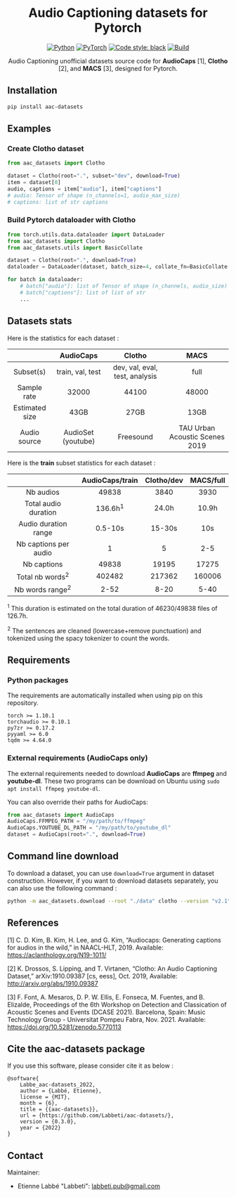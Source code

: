 <!-- # -*- coding: utf-8 -*- -->

<div align="center">

# Audio Captioning datasets for Pytorch

<a href="https://www.python.org/"><img alt="Python" src="https://img.shields.io/badge/-Python 3.8+-blue?style=for-the-badge&logo=python&logoColor=white"></a>
<a href="https://pytorch.org/get-started/locally/"><img alt="PyTorch" src="https://img.shields.io/badge/-PyTorch 1.10.1-ee4c2c?style=for-the-badge&logo=pytorch&logoColor=white"></a>
<a href="https://black.readthedocs.io/en/stable/"><img alt="Code style: black" src="https://img.shields.io/badge/code%20style-black-black.svg?style=for-the-badge&labelColor=gray"></a>
<a href="https://github.com/Labbeti/aac-datasets/actions"><img alt="Build" src="https://img.shields.io/github/workflow/status/Labbeti/aac-datasets/Python%20package%20using%20Pip/main?style=for-the-badge&logo=github"></a>

Audio Captioning unofficial datasets source code for **AudioCaps** [1], **Clotho** [2], and **MACS** [3], designed for Pytorch.

</div>

## Installation
```bash
pip install aac-datasets
```

## Examples

### Create Clotho dataset

```python
from aac_datasets import Clotho

dataset = Clotho(root=".", subset="dev", download=True)
item = dataset[0]
audio, captions = item["audio"], item["captions"]
# audio: Tensor of shape (n_channels=1, audio_max_size)
# captions: list of str captions
```

### Build Pytorch dataloader with Clotho

```python
from torch.utils.data.dataloader import DataLoader
from aac_datasets import Clotho
from aac_datasets.utils import BasicCollate

dataset = Clotho(root=".", download=True)
dataloader = DataLoader(dataset, batch_size=4, collate_fn=BasicCollate())

for batch in dataloader:
    # batch["audio"]: list of Tensor of shape (n_channels, audio_size)
    # batch["captions"]: list of list of str
    ...
```

## Datasets stats
Here is the statistics for each dataset :

| | AudioCaps | Clotho | MACS |
|:---:|:---:|:---:|:---:|
| Subset(s) | train, val, test | dev, val, eval, test, analysis | full |
| Sample rate | 32000 | 44100 | 48000 |
| Estimated size | 43GB | 27GB | 13GB |
| Audio source | AudioSet (youtube) | Freesound | TAU Urban Acoustic Scenes 2019 |

Here is the **train** subset statistics for each dataset :

| | AudioCaps/train | Clotho/dev | MACS/full |
|:---:|:---:|:---:|:---:|
| Nb audios | 49838 | 3840 | 3930 |
| Total audio duration | 136.6h<sup>1</sup> | 24.0h | 10.9h |
| Audio duration range | 0.5-10s | 15-30s | 10s |
| Nb captions per audio | 1 | 5 | 2-5 |
| Nb captions | 49838 | 19195 | 17275 |
| Total nb words<sup>2</sup> | 402482 | 217362 | 160006 |
| Nb words range<sup>2</sup> | 2-52 | 8-20 | 5-40 |

<sup>1</sup> This duration is estimated on the total duration of 46230/49838 files of 126.7h.

<sup>2</sup> The sentences are cleaned (lowercase+remove punctuation) and tokenized using the spacy tokenizer to count the words.

## Requirements
### Python packages

The requirements are automatically installed when using pip on this repository.
```
torch >= 1.10.1
torchaudio >= 0.10.1
py7zr >= 0.17.2
pyyaml >= 6.0
tqdm >= 4.64.0
```

### External requirements (AudioCaps only)

The external requirements needed to download **AudioCaps** are **ffmpeg** and **youtube-dl**.
These two programs can be download on Ubuntu using `sudo apt install ffmpeg youtube-dl`.

You can also override their paths for AudioCaps:
```python
from aac_datasets import AudioCaps
AudioCaps.FFMPEG_PATH = "/my/path/to/ffmpeg"
AudioCaps.YOUTUBE_DL_PATH = "/my/path/to/youtube_dl"
dataset = AudioCaps(root=".", download=True)
```

## Command line download
To download a dataset, you can use `download=True` argument in dataset construction.
However, if you want to download datasets separately, you can also use the following command :
```bash
python -m aac_datasets.download --root "./data" clotho --version "v2.1"
```

## References

[1] C. D. Kim, B. Kim, H. Lee, and G. Kim, “Audiocaps: Generating captions for audios in the wild,” in NAACL-HLT, 2019. Available: https://aclanthology.org/N19-1011/

[2] K. Drossos, S. Lipping, and T. Virtanen, “Clotho: An Audio Captioning Dataset,” arXiv:1910.09387 [cs, eess], Oct. 2019, Available: http://arxiv.org/abs/1910.09387

[3] F. Font, A. Mesaros, D. P. W. Ellis, E. Fonseca, M. Fuentes, and B. Elizalde, Proceedings of the 6th Workshop on Detection and Classication of Acoustic Scenes and Events (DCASE 2021). Barcelona, Spain: Music Technology Group - Universitat Pompeu Fabra, Nov. 2021. Available: https://doi.org/10.5281/zenodo.5770113

## Cite the aac-datasets package
If you use this software, please consider cite it as below :

```
@software{
    Labbe_aac-datasets_2022,
    author = {Labbé, Etienne},
    license = {MIT},
    month = {6},
    title = {{aac-datasets}},
    url = {https://github.com/Labbeti/aac-datasets/},
    version = {0.3.0},
    year = {2022}
}
```

## Contact
Maintainer:
- Etienne Labbé "Labbeti": labbeti.pub@gmail.com
